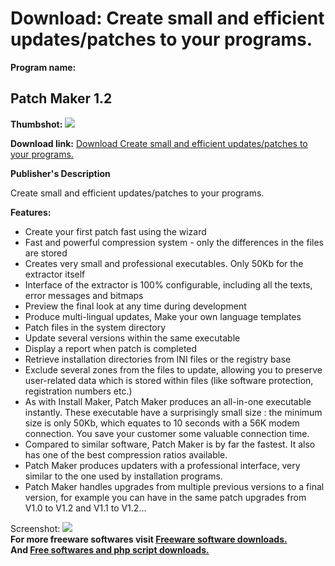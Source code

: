 # Download: Create small and efficient updates/patches to your programs.

**Program name:**

## Patch Maker 1.2

  
**Thumbshot:** ![](http://www.freewarefiles.com/screenshot/patchmaker12_md.gif)   
  
**Download link:** [Download Create small and efficient updates/patches to your programs.](http://freesoftwares.boysofts.com/Patch-Maker_program_24558.html)  
  


**Publisher's Description**  
  


Create small and efficient updates/patches to your programs. 

**Features:**

  * Create your first patch fast using the wizard 
  * Fast and powerful compression system - only the differences in the files are stored 
  * Creates very small and professional executables. Only 50Kb for the extractor itself 
  * Interface of the extractor is 100% configurable, including all the texts, error messages and bitmaps 
  * Preview the final look at any time during development 
  * Produce multi-lingual updates, Make your own language templates 
  * Patch files in the system directory 
  * Update several versions within the same executable 
  * Display a report when patch is completed 
  * Retrieve installation directories from INI files or the registry base 
  * Exclude several zones from the files to update, allowing you to preserve user-related data which is stored within files (like software protection, registration numbers etc.) 
  * As with Install Maker, Patch Maker produces an all-in-one executable instantly. These executable have a surprisingly small size : the minimum size is only 50Kb, which equates to 10 seconds with a 56K modem connection. You save your customer some valuable connection time. 
  * Compared to similar software, Patch Maker is by far the fastest. It also has one of the best compression ratios available. 
  * Patch Maker produces updaters with a professional interface, very similar to the one used by installation programs. 
  * Patch Maker handles upgrades from multiple previous versions to a final version, for example you can have in the same patch upgrades from V1.0 to V1.2 and V1.1 to V1.2... 

  
  
Screenshot: ![](http://www.freewarefiles.com/screenshot/patchmaker12.gif)   
**For more freeware softwares visit [Freeware software downloads.](http://freesoftwares.boysofts.com/)**   
**And [Free softwares and php script downloads.](http://www.boysofts.com/)**
